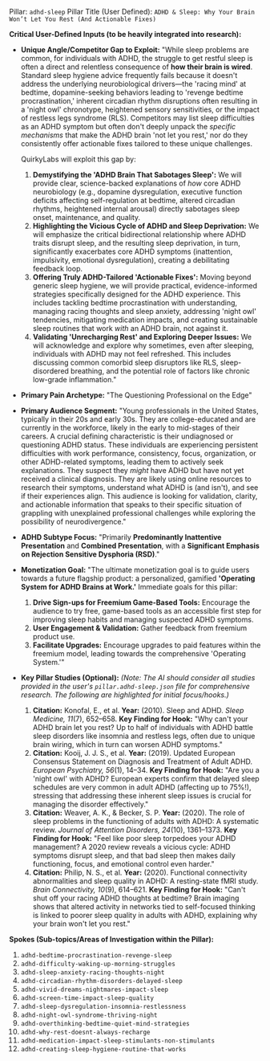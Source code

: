 Pillar: `adhd-sleep`
Pillar Title (User Defined): `ADHD & Sleep: Why Your Brain Won’t Let You Rest (And Actionable Fixes)`

**Critical User-Defined Inputs (to be heavily integrated into research):**

* **Unique Angle/Competitor Gap to Exploit:**
    "While sleep problems are common, for individuals with ADHD, the struggle to get restful sleep is often a direct and relentless consequence of **how their brain is wired**. Standard sleep hygiene advice frequently fails because it doesn't address the underlying neurobiological drivers—the 'racing mind' at bedtime, dopamine-seeking behaviors leading to 'revenge bedtime procrastination,' inherent circadian rhythm disruptions often resulting in a 'night owl' chronotype, heightened sensory sensitivities, or the impact of restless legs syndrome (RLS). Competitors may list sleep difficulties as an ADHD symptom but often don't deeply unpack the *specific mechanisms* that make the ADHD brain 'not let you rest,' nor do they consistently offer actionable fixes tailored to these unique challenges.

    QuirkyLabs will exploit this gap by:
    1.  **Demystifying the 'ADHD Brain That Sabotages Sleep':** We will provide clear, science-backed explanations of *how* core ADHD neurobiology (e.g., dopamine dysregulation, executive function deficits affecting self-regulation at bedtime, altered circadian rhythms, heightened internal arousal) directly sabotages sleep onset, maintenance, and quality.
    2.  **Highlighting the Vicious Cycle of ADHD and Sleep Deprivation:** We will emphasize the critical bidirectional relationship where ADHD traits disrupt sleep, and the resulting sleep deprivation, in turn, significantly exacerbates core ADHD symptoms (inattention, impulsivity, emotional dysregulation), creating a debilitating feedback loop.
    3.  **Offering Truly ADHD-Tailored 'Actionable Fixes':** Moving beyond generic sleep hygiene, we will provide practical, evidence-informed strategies specifically designed for the ADHD experience. This includes tackling bedtime procrastination with understanding, managing racing thoughts and sleep anxiety, addressing 'night owl' tendencies, mitigating medication impacts, and creating sustainable sleep routines that work *with* an ADHD brain, not against it.
    4.  **Validating 'Unrecharging Rest' and Exploring Deeper Issues:** We will acknowledge and explore why sometimes, even after sleeping, individuals with ADHD may not feel refreshed. This includes discussing common comorbid sleep disruptors like RLS, sleep-disordered breathing, and the potential role of factors like chronic low-grade inflammation."

* **Primary Pain Archetype:** "The Questioning Professional on the Edge"

* **Primary Audience Segment:** "Young professionals in the United States, typically in their 20s and early 30s. They are college-educated and are currently in the workforce, likely in the early to mid-stages of their careers. A crucial defining characteristic is their undiagnosed or questioning ADHD status. These individuals are experiencing persistent difficulties with work performance, consistency, focus, organization, or other ADHD-related symptoms, leading them to actively seek explanations. They suspect they *might* have ADHD but have not yet received a clinical diagnosis. They are likely using online resources to research their symptoms, understand what ADHD is (and isn't), and see if their experiences align. This audience is looking for validation, clarity, and actionable information that speaks to their specific situation of grappling with unexplained professional challenges while exploring the possibility of neurodivergence."

* **ADHD Subtype Focus:** "Primarily **Predominantly Inattentive Presentation** and **Combined Presentation**, with a **Significant Emphasis on Rejection Sensitive Dysphoria (RSD)**."

* **Monetization Goal:** "The ultimate monetization goal is to guide users towards a future flagship product: a personalized, gamified **'Operating System for ADHD Brains at Work.'**
    Immediate goals for this pillar:
    1.  **Drive Sign-ups for Freemium Game-Based Tools:** Encourage the audience to try free, game-based tools as an accessible first step for improving sleep habits and managing suspected ADHD symptoms.
    2.  **User Engagement & Validation:** Gather feedback from freemium product use.
    3.  **Facilitate Upgrades:** Encourage upgrades to paid features within the freemium model, leading towards the comprehensive 'Operating System.'"

* **Key Pillar Studies (Optional):**
    *(Note: The AI should consider all studies provided in the user's `pillar.adhd-sleep.json` file for comprehensive research. The following are highlighted for initial focus/hooks.)*
    1.  **Citation:** Konofal, E., et al. **Year:** (2010). Sleep and ADHD. *Sleep Medicine, 11*(7), 652–658. **Key Finding for Hook:** "Why can't your ADHD brain let you rest? Up to half of individuals with ADHD battle sleep disorders like insomnia and restless legs, often due to unique brain wiring, which in turn can worsen ADHD symptoms."
    2.  **Citation:** Kooij, J. J. S., et al. **Year:** (2019). Updated European Consensus Statement on Diagnosis and Treatment of Adult ADHD. *European Psychiatry, 56*(1), 14–34. **Key Finding for Hook:** "Are you a 'night owl' with ADHD? European experts confirm that delayed sleep schedules are very common in adult ADHD (affecting up to 75%!), stressing that addressing these inherent sleep issues is crucial for managing the disorder effectively."
    3.  **Citation:** Weaver, A. K., & Becker, S. P. **Year:** (2020). The role of sleep problems in the functioning of adults with ADHD: A systematic review. *Journal of Attention Disorders, 24*(10), 1361–1373. **Key Finding for Hook:** "Feel like poor sleep torpedoes your ADHD management? A 2020 review reveals a vicious cycle: ADHD symptoms disrupt sleep, and that bad sleep then makes daily functioning, focus, and emotional control even harder."
    4.  **Citation:** Philip, N. S., et al. **Year:** (2020). Functional connectivity abnormalities and sleep quality in ADHD: A resting-state fMRI study. *Brain Connectivity, 10*(9), 614–621. **Key Finding for Hook:** "Can't shut off your racing ADHD thoughts at bedtime? Brain imaging shows that altered activity in networks tied to self-focused thinking is linked to poorer sleep quality in adults with ADHD, explaining why your brain won't let you rest."

**Spokes (Sub-topics/Areas of Investigation within the Pillar):**

1.  `adhd-bedtime-procrastination-revenge-sleep`
2.  `adhd-difficulty-waking-up-morning-struggles`
3.  `adhd-sleep-anxiety-racing-thoughts-night`
4.  `adhd-circadian-rhythm-disorders-delayed-sleep`
5.  `adhd-vivid-dreams-nightmares-impact-sleep`
6.  `adhd-screen-time-impact-sleep-quality`
7.  `adhd-sleep-dysregulation-insomnia-restlessness`
8.  `adhd-night-owl-syndrome-thriving-night`
9.  `adhd-overthinking-bedtime-quiet-mind-strategies`
10. `adhd-why-rest-doesnt-always-recharge`
11. `adhd-medication-impact-sleep-stimulants-non-stimulants`
12. `adhd-creating-sleep-hygiene-routine-that-works`